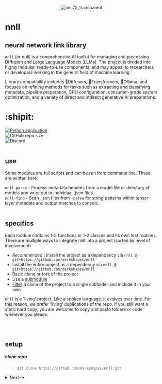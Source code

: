 <div align="center">

![nnll75_transparent](https://github.com/user-attachments/assets/de8c1a49-4695-4c4b-b7c4-29fba483a65d)</div>
# nnll

## neural network link library
`nnll` (or <em>null</em>) is a comprehensive AI toolkit for managing and processing Diffusion and Large Language Models (LLMs). The project is divided into highly modular, ready-to-use components, and may appeal to researchers or developers working in the general field of machine learning.

Library compatibility includes 🧨Diffusers, 🤗Transformers, 🦙Ollama, and focuses on refining methods for tasks such as extracting and classifying metadata, pipeline preparation, GPU configuration, consumer-grade system optimization, and a variety of direct and indirect generative AI preparations.
<br>

# :shipit:

[![Python application](https://github.com/darkshapes/nnll/actions/workflows/python-app.yml/badge.svg)](https://github.com/darkshapes/nnll/actions/workflows/python-app.yml)<br>
![GitHub repo size](https://img.shields.io/github/repo-size/darkshapes/nnll)<br>
![Discord](https://img.shields.io/discord/1266757128249675867)<br>
<br>

## use
Some modules are full scripts and can be run from command line. These are written here:

`nnll-parse`   - Process metadata headers from a model file or directory of models and write out to individual .json files.<br>
`nnll-find`    - Scan .json files from `-parse` for string patterns within tensor layer metadata and output matches to console.<br>
<br>

## specifics

Each module contains 1-5 functions or 1-2 classes and its own test routines. There are multiple ways to integrate nnll into a project (sorted by level of involvement)

- *Recommended* : Install the project as a dependency via `nnll @ git+https://github.com/darkshapes/nnll`
- Install the entire project as a dependency via `nnll @ git+https://github.com/darkshapes/nnll`
- Basic clone or fork of the project
-  Use a [submodule](https://github.blog/open-source/git/working-with-submodules/)
- [Filter](https://github.com/newren/git-filter-repo/) a clone of the project to a single subfolder and include it in your own


`nnll` is a 'living' project. Like a spoken language, it evolves over time. For this reason, we prefer 'living' duplications of the repo. If you still want a static hard copy, you are welcome to copy and paste folders or code wherever you please.

<br><br>

## setup

##### clone repo

> ```
> git clone https://github.com/darkshapes/nnll.git
> ```

<details> <summary> <a>Next--></a></summary>

#####  create virtual environment
> ```
> python3 -m venv .venv_nnll
> ```

<details> <summary> <a>Next--></a></summary>

##### 3 (windows powershell) activate
> ```
> Set-ExecutionPolicy Bypass -Scope Process -Force; .venv_nnll\Scripts\Activate.ps1
> ```

##### 3 ( linux | macos) activate
> ```
> source .venv_nnll/bin/activate
> ```

<details> <summary> <a>Next--></a></summary>

##### 4 install
> ```
> pip install -e nnll
> ```
or
>
> pip install -e 'nnll\[dev\]'
>

##### Done.
</details>
</details>
</details>
<br><br><br>
